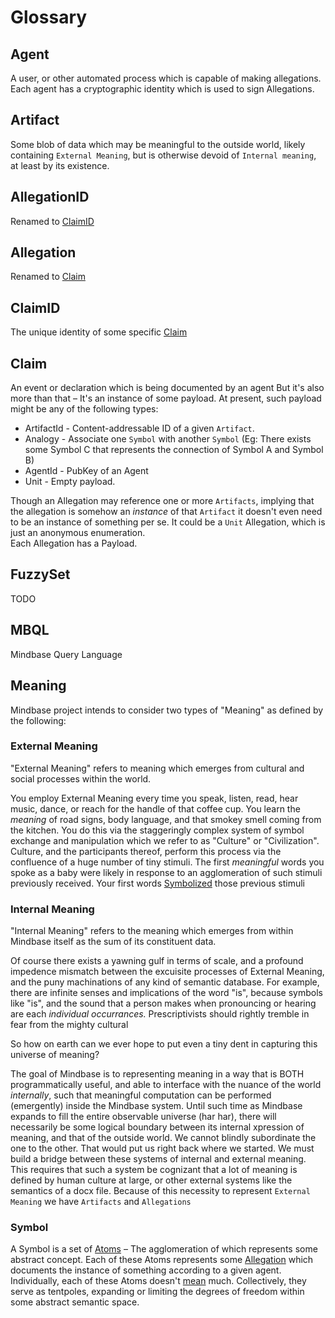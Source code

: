 # Glossary

## Agent

A user, or other automated process which is capable of making allegations. Each agent has a cryptographic identity which is used to sign Allegations.  

## Artifact

Some blob of data which may be meaningful to the outside world, likely containing `External Meaning`, but is otherwise devoid of `Internal meaning`, at least by its existence.

## AllegationID

Renamed to [ClaimID](./GLOSSARY.md#ClaimId) 

## Allegation

Renamed to [Claim](./GLOSSARY.md#Claim)

## ClaimID

The unique identity of some specific [Claim](./GLOSSARY.md#Claim)

## Claim

An event or declaration which is being documented by an agent But it's also more than that – It's an instance of some payload. At present, such payload might be any of the following types:

* ArtifactId - Content-addressable ID of a given `Artifact`.  
* Analogy - Associate one `Symbol` with another `Symbol` (Eg: There exists some Symbol C that represents the connection of Symbol A and Symbol B)
* AgentId - PubKey of an Agent
* Unit - Empty payload.  

Though an Allegation may reference one or more `Artifacts`, implying that the allegation is somehow an _instance_ of that `Artifact` it doesn't even need to be an instance of something per se. It could be a `Unit` Allegation, which is just an anonymous enumeration.  
Each Allegation has a Payload.

## FuzzySet

TODO

## MBQL

Mindbase Query Language

## Meaning

Mindbase project intends to consider two types of "Meaning" as defined by the following:

### External Meaning

"External Meaning" refers to meaning which emerges from cultural and social processes within the world.

You employ External Meaning every time you speak, listen, read, hear music, dance, or reach for the handle of that coffee cup. You learn the _meaning_ of road signs, body language, and that smokey smell coming from the kitchen. You do this via the staggeringly complex system of symbol exchange and manipulation which we refer to as "Culture" or "Civilization". Culture, and the participants thereof, perform this process via the confluence of a huge number of tiny stimuli. The first _meaningful_ words you spoke as a baby were likely in response to an agglomeration of such stimuli previously received. Your first words [Symbolized](./GLOSSARY.md#Symbol) those previous stimuli

### Internal Meaning

"Internal Meaning" refers to the meaning which emerges from within Mindbase itself as the sum of its constituent data.  

Of course there exists a yawning gulf in terms of scale, and a profound impedence mismatch between the excuisite processes of External Meaning, and the puny machinations of any kind of semantic database. For example, there are infinite senses and implications of the word "is", because symbols like "is", and the sound that a person makes when pronouncing or hearing are each _individual occurrances._ Prescriptivists should rightly tremble in fear from the mighty cultural 

So how on earth can we ever hope to put even a tiny dent in capturing this universe of meaning?

The goal of Mindbase is to representing meaning in a way that is BOTH programmatically useful, and able to interface with the nuance of the world _internally_, such that meaningful computation can be performed (emergently) inside the Mindbase system. Until such time as Mindbase expands to fill the entire observable universe (har har), there will necessarily be some logical boundary between its internal xpression of meaning, and that of the outside world. We cannot blindly subordinate the one to the other. That would put us right back where we started. We must build a bridge between these systems of internal and external meaning. This requires that such a system be cognizant that a lot of meaning is defined by human culture at large, or other external systems like the semantics of a docx file. Because of this necessity to represent `External Meaning` we have `Artifacts` and `Allegations`

### Symbol

A Symbol is a set of [Atoms](./GLOSSARY.md#Atom) – The agglomeration of which represents some abstract concept. Each of these Atoms represents some [Allegation](./GLOSSARY.md#Allegation) which documents the instance of something according to a given agent. Individually, each of these Atoms doesn't [mean](./GLOSSARY.md#internal-meaning) much. Collectively, they serve as tentpoles, expanding or limiting the degrees of freedom within some abstract semantic space.  

